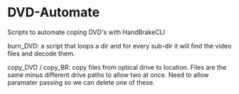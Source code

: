 DVD-Automate
============

Scripts to automate coping DVD's with HandBrakeCLI

burn_DVD: a script that loops a dir and for every sub-dir it will find the video files and decode them.

copy_DVD / copy_BR: copy files from optical drive to location. Files are the same minus different drive paths to allow two at once. Need to allow paramater passing so we can delete one of these.
